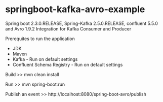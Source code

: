 # springboot-kafka-avro-example
Spring boot 2.3.0.RELEASE, Spring-Kafka 2.5.0.RELEASE, confluent 5.5.0 and Avro 1.9.2 Integration for Kafka Consumer and Producer


Prerequites to run the application


*   JDK
*   Maven
*   Kafka - Run on default settings
*   Confluent Schema Registry - Run on default settings 
 
Build >>  mvn clean install

Run >> mvn spring-boot:run

Publish an event >> http://localhost:8080/spring-boot-avro/publish
